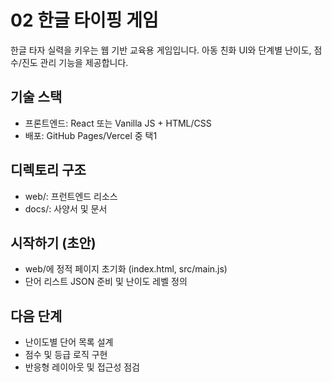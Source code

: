 # 02 한글 타이핑 게임

한글 타자 실력을 키우는 웹 기반 교육용 게임입니다. 아동 친화 UI와 단계별 난이도, 점수/진도 관리 기능을 제공합니다.

## 기술 스택
- 프론트엔드: React 또는 Vanilla JS + HTML/CSS
- 배포: GitHub Pages/Vercel 중 택1

## 디렉토리 구조
- web/: 프런트엔드 리소스
- docs/: 사양서 및 문서

## 시작하기 (초안)
- web/에 정적 페이지 초기화 (index.html, src/main.js)
- 단어 리스트 JSON 준비 및 난이도 레벨 정의

## 다음 단계
- 난이도별 단어 목록 설계
- 점수 및 등급 로직 구현
- 반응형 레이아웃 및 접근성 점검
